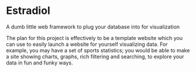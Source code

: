 # Estradiol
A dumb little web framework to plug your database into for visualization

The plan for this project is effectively to be a template website which you can use to easily launch a website for yourself visualizing data.
For example, you may have a set of sports statistics; you would be able to make a site showing charts, graphs, rich filtering and searching, to explore your data in fun and funky ways.
